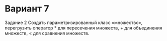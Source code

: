 # Вариант 7
Задание 2
Создать параметризированный класс «множество», перегрузить оператор * для
пересечения множеств, + для объединения множеств, < для сравнения множеств.

